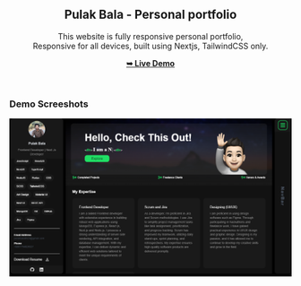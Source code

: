 <div align="center">


  <h2 align="center">Pulak Bala - Personal portfolio</h2>

This website is fully responsive personal portfolio, <br />Responsive for all devices, built using Nextjs, TailwindCSS only.

<a href="https://personal-portfolio-git-main-pulakbalas-projects.vercel.app/portfolio"><strong>➥ Live Demo</strong></a>

</div>

<br />

### Demo Screeshots

![pulak Portfolio Desktop Demo](./public/readme-images/portfolio-overview.png "Desktop Demo")



